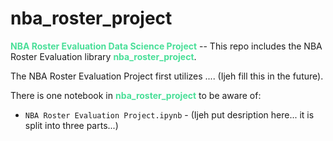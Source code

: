 # nba_roster_project

<span style='color:#49df98'>**NBA Roster Evaluation Data Science Project**</span> -- This repo includes the NBA Roster Evaluation library <span style='color:#49df98'>**nba_roster_project**</span>.

The NBA Roster Evaluation Project first utilizes .... (Ijeh fill this in the future).

There is one notebook in <span style='color:#49df98'>**nba_roster_project**</span> to be aware of:

* `NBA Roster Evaluation Project.ipynb` - (Ijeh put desription here... it is split into three parts...)
